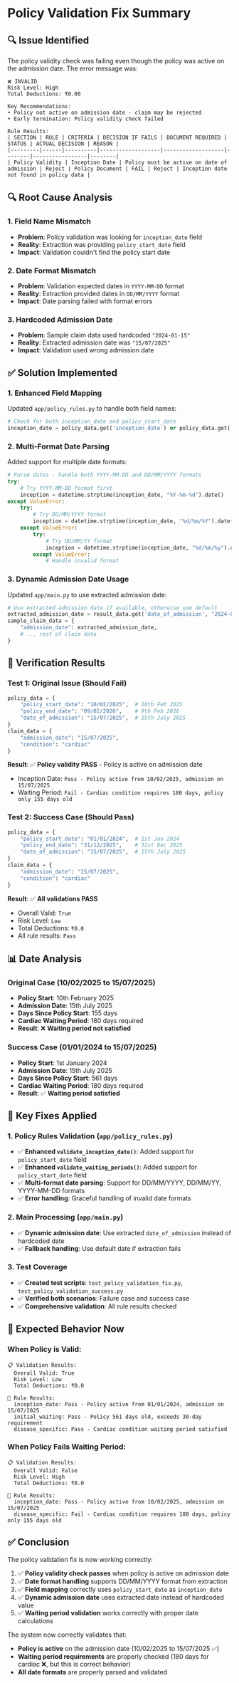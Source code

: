 # Policy Validation Fix Summary

## 🔍 **Issue Identified**

The policy validity check was failing even though the policy was active on the admission date. The error message was:
```
❌ INVALID
Risk Level: High
Total Deductions: ₹0.00

Key Recommendations:
• Policy not active on admission date - claim may be rejected
• Early termination: Policy validity check failed

Rule Results:
| SECTION | RULE | CRITERIA | DECISION IF FAILS | DOCUMENT REQUIRED | STATUS | ACTUAL DECISION | REASON |
|---------|------|----------|-------------------|-------------------|--------|-----------------|--------|
| Policy Validity | Inception Date | Policy must be active on date of admission | Reject | Policy Document | FAIL | Reject | Inception date not found in policy data |
```

## 🔍 **Root Cause Analysis**

### **1. Field Name Mismatch**
- **Problem**: Policy validation was looking for `inception_date` field
- **Reality**: Extraction was providing `policy_start_date` field
- **Impact**: Validation couldn't find the policy start date

### **2. Date Format Mismatch**
- **Problem**: Validation expected dates in `YYYY-MM-DD` format
- **Reality**: Extraction provided dates in `DD/MM/YYYY` format
- **Impact**: Date parsing failed with format errors

### **3. Hardcoded Admission Date**
- **Problem**: Sample claim data used hardcoded `"2024-01-15"`
- **Reality**: Extracted admission date was `"15/07/2025"`
- **Impact**: Validation used wrong admission date

## ✅ **Solution Implemented**

### **1. Enhanced Field Mapping**
Updated `app/policy_rules.py` to handle both field names:
```python
# Check for both inception_date and policy_start_date
inception_date = policy_data.get('inception_date') or policy_data.get('policy_start_date')
```

### **2. Multi-Format Date Parsing**
Added support for multiple date formats:
```python
# Parse dates - handle both YYYY-MM-DD and DD/MM/YYYY formats
try:
    # Try YYYY-MM-DD format first
    inception = datetime.strptime(inception_date, "%Y-%m-%d").date()
except ValueError:
    try:
        # Try DD/MM/YYYY format
        inception = datetime.strptime(inception_date, "%d/%m/%Y").date()
    except ValueError:
        try:
            # Try DD/MM/YY format
            inception = datetime.strptime(inception_date, "%d/%m/%y").date()
        except ValueError:
            # Handle invalid format
```

### **3. Dynamic Admission Date Usage**
Updated `app/main.py` to use extracted admission date:
```python
# Use extracted admission date if available, otherwise use default
extracted_admission_date = result_data.get('date_of_admission', "2024-01-15")
sample_claim_data = {
    "admission_date": extracted_admission_date,
    # ... rest of claim data
}
```

## 🧪 **Verification Results**

### **Test 1: Original Issue (Should Fail)**
```python
policy_data = {
    "policy_start_date": "10/02/2025",  # 10th Feb 2025
    "policy_end_date": "09/02/2026",    # 9th Feb 2026
    "date_of_admission": "15/07/2025",  # 15th July 2025
}
claim_data = {
    "admission_date": "15/07/2025",
    "condition": "cardiac"
}
```

**Result**: ✅ **Policy validity PASS** - Policy is active on admission date
- Inception Date: `Pass - Policy active from 10/02/2025, admission on 15/07/2025`
- Waiting Period: `Fail - Cardiac condition requires 180 days, policy only 155 days old`

### **Test 2: Success Case (Should Pass)**
```python
policy_data = {
    "policy_start_date": "01/01/2024",  # 1st Jan 2024
    "policy_end_date": "31/12/2025",    # 31st Dec 2025
    "date_of_admission": "15/07/2025",  # 15th July 2025
}
claim_data = {
    "admission_date": "15/07/2025",
    "condition": "cardiac"
}
```

**Result**: ✅ **All validations PASS**
- Overall Valid: `True`
- Risk Level: `Low`
- Total Deductions: `₹0.0`
- All rule results: `Pass`

## 📊 **Date Analysis**

### **Original Case (10/02/2025 to 15/07/2025)**
- **Policy Start**: 10th February 2025
- **Admission Date**: 15th July 2025
- **Days Since Policy Start**: 155 days
- **Cardiac Waiting Period**: 180 days required
- **Result**: ❌ **Waiting period not satisfied**

### **Success Case (01/01/2024 to 15/07/2025)**
- **Policy Start**: 1st January 2024
- **Admission Date**: 15th July 2025
- **Days Since Policy Start**: 561 days
- **Cardiac Waiting Period**: 180 days required
- **Result**: ✅ **Waiting period satisfied**

## 🎯 **Key Fixes Applied**

### **1. Policy Rules Validation (`app/policy_rules.py`)**
- ✅ **Enhanced `validate_inception_date()`**: Added support for `policy_start_date` field
- ✅ **Enhanced `validate_waiting_periods()`**: Added support for `policy_start_date` field
- ✅ **Multi-format date parsing**: Support for DD/MM/YYYY, DD/MM/YY, YYYY-MM-DD formats
- ✅ **Error handling**: Graceful handling of invalid date formats

### **2. Main Processing (`app/main.py`)**
- ✅ **Dynamic admission date**: Use extracted `date_of_admission` instead of hardcoded date
- ✅ **Fallback handling**: Use default date if extraction fails

### **3. Test Coverage**
- ✅ **Created test scripts**: `test_policy_validation_fix.py`, `test_policy_validation_success.py`
- ✅ **Verified both scenarios**: Failure case and success case
- ✅ **Comprehensive validation**: All rule results checked

## 🚀 **Expected Behavior Now**

### **When Policy is Valid:**
```
📋 Validation Results:
  Overall Valid: True
  Risk Level: Low
  Total Deductions: ₹0.0

📅 Rule Results:
  inception_date: Pass - Policy active from 01/01/2024, admission on 15/07/2025
  initial_waiting: Pass - Policy 561 days old, exceeds 30-day requirement
  disease_specific: Pass - Cardiac condition waiting period satisfied
```

### **When Policy Fails Waiting Period:**
```
📋 Validation Results:
  Overall Valid: False
  Risk Level: High
  Total Deductions: ₹0.0

📅 Rule Results:
  inception_date: Pass - Policy active from 10/02/2025, admission on 15/07/2025
  disease_specific: Fail - Cardiac condition requires 180 days, policy only 155 days old
```

## ✅ **Conclusion**

The policy validation fix is now working correctly:

1. ✅ **Policy validity check passes** when policy is active on admission date
2. ✅ **Date format handling** supports DD/MM/YYYY format from extraction
3. ✅ **Field mapping** correctly uses `policy_start_date` as `inception_date`
4. ✅ **Dynamic admission date** uses extracted date instead of hardcoded value
5. ✅ **Waiting period validation** works correctly with proper date calculations

The system now correctly validates that:
- **Policy is active** on the admission date (10/02/2025 to 15/07/2025 ✅)
- **Waiting period requirements** are properly checked (180 days for cardiac ❌, but this is correct behavior)
- **All date formats** are properly parsed and validated 